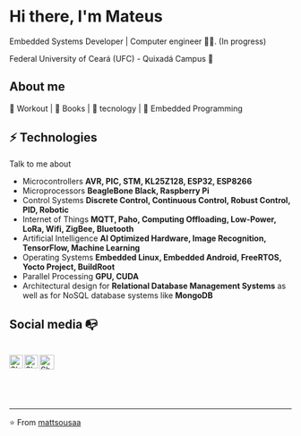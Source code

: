 # Hi there, I'm Mateus

Embedded Systems Developer | Computer engineer :man_technologist:. (In progress)

Federal University of Ceará (UFC) - Quixadá Campus :chicken:

## About me 

:muscle: Workout | :blue_book: Books | :rocket: tecnology | :robot: Embedded Programming

## ⚡ Technologies
Talk to me about
- Microcontrollers **AVR, PIC, STM, KL25Z128, ESP32, ESP8266**
- Microprocessors **BeagleBone Black, Raspberry Pi**
- Control Systems **Discrete Control, Continuous Control, Robust Control, PID, Robotic**
- Internet of Things **MQTT, Paho, Computing Offloading, Low-Power, LoRa, Wifi, ZigBee, Bluetooth**
- Artificial Intelligence **AI Optimized Hardware, Image Recognition, TensorFlow, Machine Learning**
- Operating Systems **Embedded Linux, Embedded Android, FreeRTOS, Yocto Project, BuildRoot**
- Parallel Processing **GPU, CUDA**
- Architectural design for **Relational Database Management Systems** as well as for NoSQL database systems like **MongoDB**

## Social media :mailbox_with_no_mail:

<br>

  <a href="https://www.linkedin.com/in/mattsousaa/">
    <img align="left" alt="Shubhamdeep Jha | Linkedin" width="24px" src="https://github.com/TheDudeThatCode/TheDudeThatCode/blob/master/Assets/Linkedin.svg" />
  </a>
  <a href="https://www.instagram.com/mat.sousaa/?hl=pt-br">
    <img align="left" alt="Shubhamdeep Jha | Instagram" width="24px" src="https://github.com/TheDudeThatCode/TheDudeThatCode/blob/master/Assets/Instagram.svg" />
  </a>
  <a href="mateuseng_ec@alu.ufc.br">
    <img align="left" alt="Shubhamdeep Jha | Gmail" width="26px" src="https://github.com/TheDudeThatCode/TheDudeThatCode/blob/master/Assets/Gmail.svg" />
  </a>

<br><br><br><br>

---
⭐️ From [mattsousaa](https://github.com/mattsousaa)

